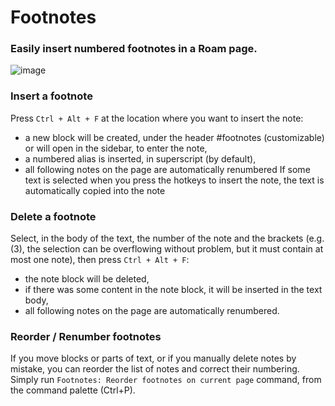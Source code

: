 # Footnotes

### Easily insert numbered footnotes in a Roam page.

![image](https://user-images.githubusercontent.com/74436347/189387081-fbb7ef64-5fde-441b-97c4-0bc7bae3e520.png)

### Insert a footnote
Press `Ctrl + Alt + F` at the location where you want to insert the note: 
  - a new block will be created, under the header #footnotes (customizable) or will open in the sidebar, to enter the note,
  - a numbered alias is inserted, in superscript (by default),
  - all following notes on the page are automatically renumbered
If some text is selected when you press the hotkeys to insert the note, the text is automatically copied into the note

### Delete a footnote
Select, in the body of the text, the number of the note and the brackets (e.g. (3), the selection can be overflowing without problem, but it must contain at most one note), then press `Ctrl + Alt + F`:
  - the note block will be deleted,
  - if there was some content in the note block, it will be inserted in the text body,
  - all following notes on the page are automatically renumbered.

### Reorder / Renumber footnotes
If you move blocks or parts of text, or if you manually delete notes by mistake, you can reorder the list of notes and correct their numbering.
Simply run `Footnotes: Reorder footnotes on current page` command, from the command palette (Ctrl+P).
